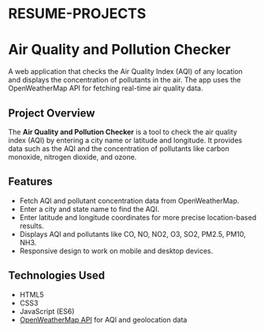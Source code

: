 # RESUME-PROJECTS
 
# Air Quality and Pollution Checker

A web application that checks the Air Quality Index (AQI) of any location and displays the concentration of pollutants in the air. The app uses the OpenWeatherMap API for fetching real-time air quality data.


## Project Overview

The **Air Quality and Pollution Checker** is a tool to check the air quality index (AQI) by entering a city name or latitude and longitude. It provides data such as the AQI and the concentration of pollutants like carbon monoxide, nitrogen dioxide, and ozone.

## Features

- Fetch AQI and pollutant concentration data from OpenWeatherMap.
- Enter a city and state name to find the AQI.
- Enter latitude and longitude coordinates for more precise location-based results.
- Displays AQI and pollutants like CO, NO, NO2, O3, SO2, PM2.5, PM10, NH3.
- Responsive design to work on mobile and desktop devices.

## Technologies Used

- HTML5
- CSS3
- JavaScript (ES6)
- [OpenWeatherMap API](https://openweathermap.org/api) for AQI and geolocation data

